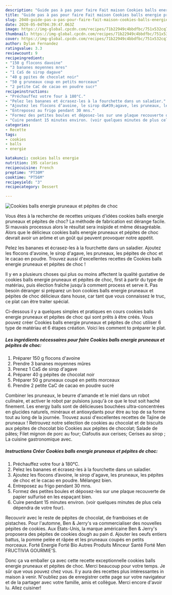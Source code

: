 ```yaml
---
description: "Guide pas à pas pour faire Fait maison Cookies balls energie pruneaux et pépites de choc"
title: "Guide pas à pas pour faire Fait maison Cookies balls energie pruneaux et pépites de choc"
slug: 2040-guide-pas-a-pas-pour-faire-fait-maison-cookies-balls-energie-pruneaux-et-pepites-de-choc
date: 2020-05-04T04:39:47.063Z
image: https://img-global.cpcdn.com/recipes/71b22949c4bbdfbc/751x532cq70/cookies-balls-energie-pruneaux-et-pepites-de-choc-photo-principale-de-la-recette.jpg
thumbnail: https://img-global.cpcdn.com/recipes/71b22949c4bbdfbc/751x532cq70/cookies-balls-energie-pruneaux-et-pepites-de-choc-photo-principale-de-la-recette.jpg
cover: https://img-global.cpcdn.com/recipes/71b22949c4bbdfbc/751x532cq70/cookies-balls-energie-pruneaux-et-pepites-de-choc-photo-principale-de-la-recette.jpg
author: Dylan Fernandez
ratingvalue: 3.3
reviewcount: 9
recipeingredient:
- "150 g flocons davoine"
- "3 bananes moyennes mres"
- "1 CaS de sirop dagave"
- "40 g ppites de chocolat noir"
- "50 g pruneaux coup en petits morceaux"
- "2 petite CaC de cacao en poudre sucr"
recipeinstructions:
- "Préchauffez votre four à 180°C."
- "Pelez les bananes et écrasez-les à la fourchette dans un saladier."
- "Ajoutez les flocons d’avoine, le sirop d&#39;agave, les pruneaux, les pépites de choc et le cacao en poudre. Mélangez bien."
- "Entreposez au frigo pendant 30 mns."
- "Formez des petites boules et déposez-les sur une plaque recouverte de papier sulfurisé en les espaçant bien."
- "Cuire pendant 15 minutes environ. (voir quelques minutes de plus cela dépendra de votre four)."
categories:
- Recette
tags:
- cookies
- balls
- energie

katakunci: cookies balls energie 
nutrition: 195 calories
recipecuisine: French
preptime: "PT30M"
cooktime: "PT56M"
recipeyield: "3"
recipecategory: Dessert

---
```



![Cookies balls energie pruneaux et pépites de choc](https://img-global.cpcdn.com/recipes/71b22949c4bbdfbc/751x532cq70/cookies-balls-energie-pruneaux-et-pepites-de-choc-photo-principale-de-la-recette.jpg)

Vous êtes à la recherche de recettes uniques d'idées cookies balls energie pruneaux et pépites de choc? La méthode de fabrication est dérange facile. Si mauvais processus alors le résultat sera insipide et même désagréable. Alors que le délicieux cookies balls energie pruneaux et pépites de choc devrait avoir un arôme et un goût qui peuvent provoquer notre appétit.

Pelez les bananes et écrasez-les à la fourchette dans un saladier. Ajoutez les flocons d&#39;avoine, le sirop d&#39;agave, les pruneaux, les pépites de choc et le cacao en poudre. Trouvez aussi d&#39;excellentes recettes de Cookies balls energie pruneaux et pépites de choc !

Il y en a plusieurs choses qui plus ou moins affectent la qualité gustative de cookies balls energie pruneaux et pépites de choc, first à partir du type de matériau, puis élection fraîche jusqu'à comment process et serve it. Pas besoin déranger si préparez un bon cookies balls energie pruneaux et pépites de choc délicieux dans house, car tant que vous connaissez le truc, ce plat can être traiter spécial.


Ci-dessous il y a quelques simples et pratiques en cours cookies balls energie pruneaux et pépites de choc qui sont prêts à être créés. Vous pouvez créer Cookies balls energie pruneaux et pépites de choc utiliser 6 type de matériau et 6 étapes création. Voici les comment to préparer le plat.

<!--inarticleads1-->

##### Les ingrédients nécessaires pour faire Cookies balls energie pruneaux et pépites de choc:

1. Préparer 150 g flocons d&#39;avoine
1. Prendre 3 bananes moyennes mûres
1. Prenez 1 CaS de sirop d&#39;agave
1. Préparer 40 g pépites de chocolat noir
1. Préparer 50 g pruneaux coupé en petits morceaux
1. Prendre 2 petite CaC de cacao en poudre sucré


Combiner les pruneaux, le beurre d&#39;amande et le miel dans un robot culinaire, et activer le robot par pulsions jusqu&#39;à ce que le tout soit haché finement. Les energy balls sont de délicieuses bouchées ultra-concentrées en glucides naturels, minéraux et antioxydants pour être au top de sa forme tout au long de la journée. Trouvez aussi d&#39;excellentes recettes de Tajine de pruneaux ! Retrouvez notre sélection de cookies au chocolat et de biscuits aux pépites de chocolat bio Cookies aux pépites de chocolat; Salade de pâtes; Filet mignon de porc au four; Clafoutis aux cerises; Cerises au sirop ; La cuisine gastronomique avec. 

<!--inarticleads2-->

##### Instructions Créer Cookies balls energie pruneaux et pépites de choc:

1. Préchauffez votre four à 180°C.
1. Pelez les bananes et écrasez-les à la fourchette dans un saladier.
1. Ajoutez les flocons d’avoine, le sirop d&#39;agave, les pruneaux, les pépites de choc et le cacao en poudre. Mélangez bien.
1. Entreposez au frigo pendant 30 mns.
1. Formez des petites boules et déposez-les sur une plaque recouverte de papier sulfurisé en les espaçant bien.
1. Cuire pendant 15 minutes environ. (voir quelques minutes de plus cela dépendra de votre four).


Recouvrir avec le reste de pépites de chocolat, de framboises et de pistaches. Pour l&#39;automne, Ben &amp; Jerry&#39;s va commercialiser des nouvelles pépites de cookies. Aux États-Unis, la marque américaine Ben &amp; Jerry&#39;s proposera des pépites de cookies dough au pain d. Ajouter les oeufs entiers battus, la pomme pelée et râpée et les pruneaux coupés en petits morceaux. Forté Energie Forté Bio Autres Produits Minceur Santé Forté Men FRUCTIVIA GOURMIE&#39;S. 


Donc ça va emballer ça avec cette recette exceptionnelle cookies balls energie pruneaux et pépites de choc. Merci beaucoup pour votre temps. Je sûr que vous pouvez chez vous. Il y aura des recettes plus  intéressantes in maison à venir. N'oubliez pas de enregistrer cette page sur votre navigateur et de la partager avec votre famille, amis et collègue. Merci encore d'avoir lu. Allez cuisiner!
